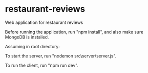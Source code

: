 # restaurant-reviews
Web application for restaurant reviews

Before running the application, run "npm install", and also make sure MongoDB is installed.

Assuming in root directory:

To start the server, run "nodemon src\server\server.js".

To run the client, run "npm run dev".
